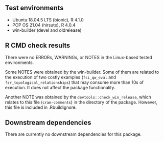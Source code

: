 ## Test environments
* Ubuntu 18.04.5 LTS (bionic), R 4.1.0
* POP OS 21.04 (hirsute), R 4.0.4
* win-builder (devel and oldrelease)

## R CMD check results
There were no ERRORs, WARNINGs, or NOTES in the Linux-based tested environments.

Some NOTES were obtained by the win-builder. Some of them are related to the execution of two costly examples (`fsi_qw_eval` and `fsr_topological_relationships`) that may consume more than 10s of execution. It does not affect the package functionality.

Another NOTE was obtained by the `devtools::check_win_release`, which relates to this file (`cran-comments`) in the directory of the package. However, this file is included in .Rbuildignore.

## Downstream dependencies
There are currently no downstream dependencies for this package.